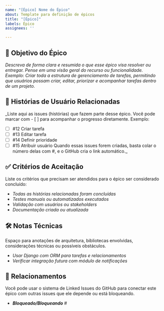 ```yaml
---
name: "[Épico] Nome do Épico"
about: Template para definição de épicos
title: "[Épico]"
labels: Épico
assignees: ''

---
```


## **🎯 Objetivo do Épico**

_Descreva de forma clara e resumida o que esse épico visa resolver ou entregar. Pense em uma visão geral do recurso ou funcionalidade.
Exemplo: Criar toda a estrutura de gerenciamento de tarefas, permitindo que usuários possam criar, editar, priorizar e acompanhar tarefas dentro de um projeto._

## **🧩 Histórias de Usuário Relacionadas**

_Liste aqui as issues (histórias) que fazem parte desse épico. Você pode marcar com - [ ] para acompanhar o progresso diretamente.
Exemplo:
- [ ] #12 Criar tarefa
- [ ] #13 Editar tarefa
- [ ] #14 Definir prioridade
- [ ] #15 Atribuir usuário
Quando essas issues forem criadas, basta colar o número delas com #, e o GitHub cria o link automático._

## **✅ Critérios de Aceitação**

Liste os critérios que precisam ser atendidos para o épico ser considerado concluído:
- _Todas as histórias relacionadas foram concluídas_
- _Testes manuais ou automatizados executados_
- _Validação com usuários ou stakeholders_
- _Documentação criada ou atualizada_

## **🛠️ Notas Técnicas**

Espaço para anotações de arquitetura, bibliotecas envolvidas, considerações técnicas ou possíveis obstáculos.
- _Usar Django com ORM para tarefas e relacionamentos_
- _Verificar integração futura com módulo de notificações_

## **🔗 Relacionamentos**

Você pode usar o sistema de Linked Issues do GitHub para conectar este épico com outras issues que ele depende ou está bloqueando.

- **_Bloqueado/Bloqueando_** #
